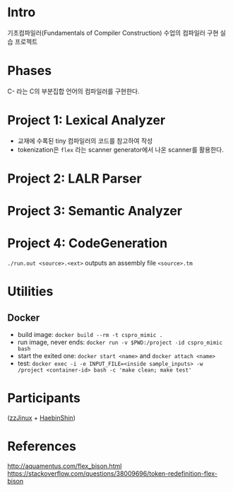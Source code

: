 # Intro
기초컴파일러(Fundamentals of Compiler Construction) 수업의 컴파일러 구현 실습 프로젝트

# Phases
C- 라는 C의 부분집합 언어의 컴파일러를 구현한다.
# Project 1: Lexical Analyzer
* 교재에 수록된 tiny 컴파일러의 코드를 참고하여 작성
* tokenization은 `flex` 라는 scanner generator에서 나온 scanner를 활용한다.
# Project 2: LALR Parser
# Project 3: Semantic Analyzer
# Project 4: CodeGeneration
`./run.out <source>.<ext>` outputs an assembly file `<source>.tm`


# Utilities
## Docker
* build image: `docker build --rm -t cspro_mimic .`
* run image, never ends: `docker run -v $PWD:/project -id cspro_mimic bash`
* start the exited one: `docker start <name>` and `docker attach <name>`
* test: `docker exec -i -e INPUT_FILE=<inside sample_inputs> -w /project <container-id> bash -c 'make clean; make test'`

# Participants
 ([zzJinux](https://github.com/zzJinux) + [HaebinShin](https://github.com/HaebinShin))

# References
http://aquamentus.com/flex_bison.html  
https://stackoverflow.com/questions/38009696/token-redefinition-flex-bison  
